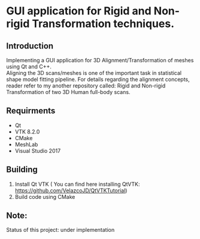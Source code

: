 # GUI application for Rigid and Non-rigid Transformation techniques.

## **Introduction**

Implementing a GUI application for 3D Alignment/Transformation of meshes using Qt and C++.  
Aligning the 3D scans/meshes is one of the important task in statistical shape model fitting pipeline. For details regarding the alignment concepts, reader refer to my another repository called: Rigid and Non-rigid Transformation of two 3D Human full-body scans.

## Requirments
- Qt 
- VTK 8.2.0
- CMake
- MeshLab
- Visual Studio 2017

## Building
1. Install Qt VTK ( You can find here installing QtVTK: https://github.com/VelazcoJD/QtVTKTutorial)
1. Build code using CMake

## Note:
Status of this project: under implementation 






  

